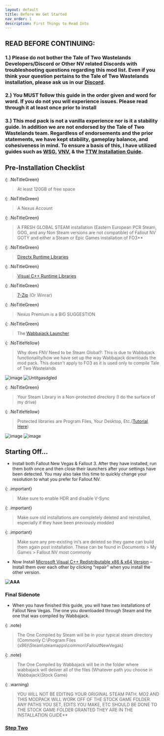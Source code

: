 ```yaml
---
layout: default
title: Before We Get Started
nav_order: 1
description: First Things to Read Into
---
```


## **READ BEFORE CONTINUING:** 
### **1.) Please do not bother the Tale of Two Wastelands Developers/Discord or Other NV related Discords with troubleshooting questions regarding this mod list. Even if you think your question pertains to the Tale of Two Wastelands installation, please ask us in our [Discord](https://discord.gg/43EhRjU).**

### **2.) You MUST follow this guide in the order given and word for word. If you do not you will experience issues. Please read through it at least once prior to install**

### **3.) This mod pack is not a vanilla experience nor is it a stability guide. In addition we are not endorsed by the Tale of Two Wastelands team. Regardless of endorsements and the prior statements, we have kept stability, gameplay balance, and cohesiveness in mind. To ensure a basis of this, I have utilized guides such as [WSG](https://wastelandsurvivalguide.com), [VNV](https://vivanewvegas.github.io/index.html), & the [TTW Installation Guide](https://thebestoftimes.github.io/index.html)**.

## **Pre-Installation Checklist**

{: .NoTitleGreen}
> At least 120GB of free space

{: .NoTitleGreen}
>A Nexus Account

{: .NoTitleGreen}
>A FRESH GLOBAL STEAM installation (Eastern European PCR Steam, GOG, and any Non Steam versions are not compatible) of Fallout NV GOTY and either a Steam or Epic Games installation of FO3**

{: .NoTitleGreen}
>[Directx Runtime Libraries](https://www.microsoft.com/en-us/download/details.aspx?id=8109)

{: .NoTitleGreen}
>[Visual C++ Runtime Libraries](https://docs.microsoft.com/en-US/cpp/windows/latest-supported-vc-redist?view=msvc-170)

{: .NoTitleGreen}
>[7-Zip](https://www.7-zip.org/) (Or Winrar)

{: .NoTitleGreen}
>Nexus Premium is a BIG SUGGESTION

{: .NoTitleGreen}
>The [Wabbajack Launcher](https://www.wabbajack.org)

{: .NoTitleYellow}
> Why does FNV Need to be Steam Global?: This is due to Wabbajack functionality/how we have set up the way Wabbajack downloads the mod pack. This doesn't apply to FO3 as it is used only to compile Tale of Two Wastelands

![image](https://user-images.githubusercontent.com/112358568/202561230-179095d7-84be-4b27-b7b6-1f762aacaf99.png)
![Untitgasdgled](https://user-images.githubusercontent.com/112358568/202563727-4250ab9d-0953-4d60-bc75-c01a91fb1d66.png)

{: .NoTitleGreen}
> Your Steam Library in a Non-protected directory (I do the surface of my drive)

{: .NoTitleYellow}
> Protected libraries are Program Files, Your Desktop, Etc.([Tutorial Here](https://www.howtogeek.com/257472/how-to-painlessly-move-your-steam-library-to-another-folder-or-hard-drive/))

![image](https://user-images.githubusercontent.com/114360108/200666624-ef7d6d2a-e51a-479a-b972-632dcb011be2.png)
![image](https://user-images.githubusercontent.com/114360108/200666751-d952aea7-2dd8-41b8-b5fe-6657a3a87321.png)

## **Starting Off...**

- Install both Fallout New Vegas & Fallout 3. After they have installed, run them both once and then close their launchers after your settings have been detected. You may also take this time to quickly change your resolution to what you prefer for Fallout NV.

{: .important}
> Make sure to enable HDR and disable V-Sync

{: .important}
> Make sure old installations are completely deleted and reinstalled, especially if they have been previously modded

{: .important}
> Make sure any pre-existing ini’s are deleted  so they game can build them again post installation. These can be found in Documents > My Games > Fallout NV most commonly

- Now Install [Microsoft Visual C++ Redistributable x86 & x64 Version](https://docs.microsoft.com/en-US/cpp/windows/latest-supported-vc-redist?view=msvc-170) – Install them over each other by clicking “repair” when you install the other version.

**![AAA](https://media.discordapp.net/attachments/984100624733962340/1019103684820467802/unknown.png)**

### **Final Sidenote**

- When you have finished this guide, you will have two installations of Fallout New Vegas. The one you downloaded through Steam and the one that was compiled by Wabbajack.

{: .note}
> The One Compiled by Steam will be in your typical steam directory (Commonly C:\Program Files (x86)\Steam\steamapps\common\FalloutNewVegas)

{: .note}
> The One Compiled by Wabbajack will be in the folder where wabbajack will deliver all of the files (Whatever path you choose in Wabbajack\Stock Game)

{: .warning}
> YOU WILL NOT BE EDITING YOUR ORIGINAL STEAM PATH. MO2 AND THIS MODPACK WILL WORK OFF OF THE STOCK GAME FOLDER. ANY PATHS YOU SET, EDITS YOU MAKE, ETC SHOULD BE DONE TO THE STOCK GAME FOLDER GRANTED THEY ARE IN THE INSTALLATION GUIDE**

### [**Step Two**](https://www.capitalpunishmentmod.com/02InstallGuide/2-Wabbajack-Setup/)

